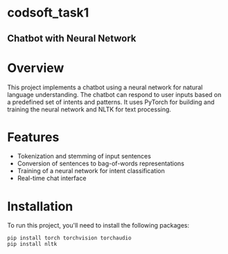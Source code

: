 # codsoft_task1
## Chatbot with Neural Network

# Overview

This project implements a chatbot using a neural network for natural language understanding. The chatbot can respond to user inputs based on a predefined set of intents and patterns. It uses PyTorch for building and training the neural network and NLTK for text processing.

# Features
- Tokenization and stemming of input sentences
- Conversion of sentences to bag-of-words representations
- Training of a neural network for intent classification
- Real-time chat interface

# Installation

To run this project, you'll need to install the following packages:

    pip install torch torchvision torchaudio
    pip install nltk


